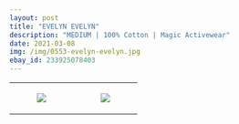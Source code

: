 ```yaml
---
layout: post
title: "EVELYN EVELYN"
description: "MEDIUM | 100% Cotton | Magic Activewear"
date: 2021-03-08
img: /img/0553-evelyn-evelyn.jpg
ebay_id: 233925078403
---
```




<table style="width:100%;"><tr><td style="vertical-align:top;">
      <figure class="tmblr-full" data-orig-height="2048" data-orig-width="1365" data-orig-src="https://concertshirts.netlify.app/shirts/0553/0553-01.jpg"><img src="https://64.media.tumblr.com/211854c0b2f562a3ecbd8a7a7a4b2cf6/9540fb35821e7a0a-88/s540x810/c9013c2f438c5c1ad9e5e2d43d5ca3870edda964.jpg" data-orig-height="2048" data-orig-width="1365" data-orig-src="https://concertshirts.netlify.app/shirts/0553/0553-01.jpg"/></figure></td>
    <td style="vertical-align:top;">
      <figure class="tmblr-full" data-orig-height="2048" data-orig-width="1365" data-orig-src="https://concertshirts.netlify.app/shirts/0553/0553-02.jpg"><img src="https://64.media.tumblr.com/ea2cfdd4ac34b1d14923ac0032ecb402/9540fb35821e7a0a-a4/s540x810/2c36780e20ba9f35f38329baf74675102538bef0.jpg" data-orig-height="2048" data-orig-width="1365" data-orig-src="https://concertshirts.netlify.app/shirts/0553/0553-02.jpg"/></figure></td>
  </tr></table>

